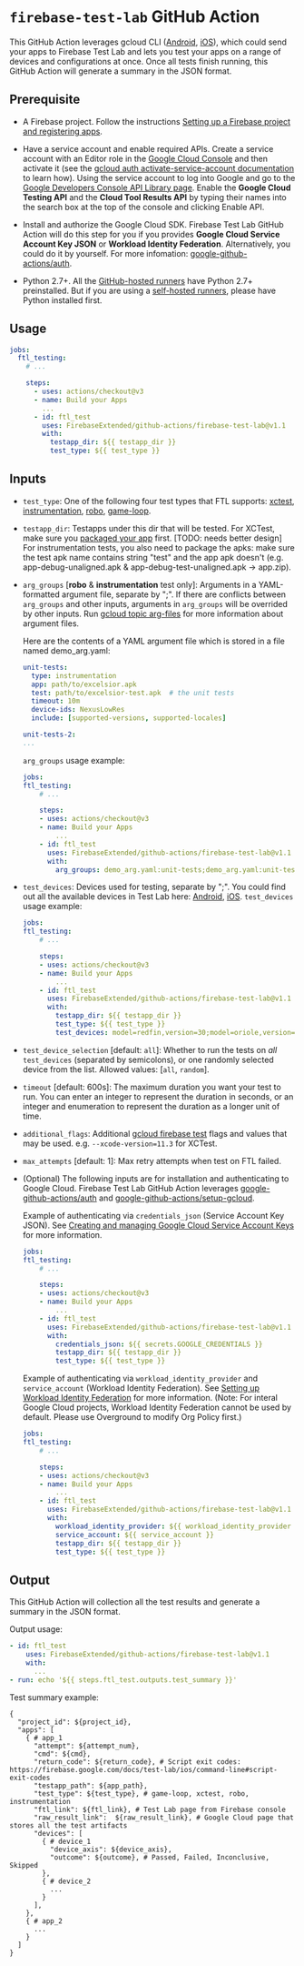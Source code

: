 # `firebase-test-lab` GitHub Action

This GitHub Action leverages gcloud CLI ([Android](https://firebase.google.com/docs/test-lab/android/command-line), [iOS](https://firebase.google.com/docs/test-lab/ios/command-line)), which could send your apps to Firebase Test Lab and lets you test your apps on a range of devices and configurations at once. Once all tests finish running, this GitHub Action will generate a summary in the JSON format.

## Prerequisite

-   A Firebase project. Follow the instructions [Setting up a Firebase project and registering apps](https://firebase.google.com/docs/projects/learn-more#setting_up_a_firebase_project_and_registering_apps).

-   Have a service account and enable required APIs. Create a service account with an Editor role in the [Google Cloud Console](https://console.cloud.google.com/iam-admin/serviceaccounts/) and then activate it (see the [gcloud auth activate-service-account documentation](https://cloud.google.com/sdk/gcloud/reference/auth/activate-service-account) to learn how). Using the service account to log into Google and go to the [Google Developers Console API Library page](https://console.developers.google.com/apis/library). Enable the **Google Cloud Testing API** and the **Cloud Tool Results API** by typing their names into the search box at the top of the console and clicking Enable API.

-   Install and authorize the Google Cloud SDK. Firebase Test Lab GitHub Action will do this step for you if you provides **Google Cloud Service Account Key JSON** or **Workload Identity Federation**. Alternatively, you could do it by yourself. For more infomation: [google-github-actions/auth](https://github.com/google-github-actions/auth).

-   Python 2.7+. All the [GitHub-hosted runners](https://docs.github.com/en/actions/using-github-hosted-runners/about-github-hosted-runners) have Python 2.7+ preinstalled. But if you are using a [self-hosted runners](https://docs.github.com/en/actions/hosting-your-own-runners/about-self-hosted-runners), please have Python installed first.

## Usage
```yml
jobs:
  ftl_testing:
    # ...

    steps:
      - uses: actions/checkout@v3
      - name: Build your Apps
        ...
      - id: ftl_test
        uses: FirebaseExtended/github-actions/firebase-test-lab@v1.1
        with:
          testapp_dir: ${{ testapp_dir }}
          test_type: ${{ test_type }}
```

## Inputs

-   `test_type`: One of the following four test types that FTL supports: [xctest](https://firebase.google.com/docs/test-lab/ios/run-xctest), [instrumentation](https://firebase.google.com/docs/test-lab/android/instrumentation-test), [robo](https://firebase.google.com/docs/test-lab/android/robo-ux-test), [game-loop](https://firebase.google.com/docs/test-lab/android/game-loop).

-   `testapp_dir`: Testapps under this dir that will be tested. For XCTest, make sure you [packaged your app](https://firebase.google.com/docs/test-lab/ios/run-xctest#package-app) first. [TODO: needs better design] For instrumentation tests, you also need to package the apks: make sure the test apk name contains string "test" and the app apk doesn't (e.g. app-debug-unaligned.apk & app-debug-test-unaligned.apk -> app.zip).

-   `arg_groups` [**robo** & **instrumentation** test only]: Arguments in a YAML-formatted argument file, separate by ";". If there are conflicts between `arg_groups` and other inputs, arguments in `arg_groups` will be overrided by other inputs. Run [gcloud topic arg-files](https://cloud.google.com/sdk/gcloud/reference/topic/arg-files) for more information about argument files.
    
    Here are the contents of a YAML argument file which is stored in a file named demo_arg.yaml:
    ```yml
    unit-tests:
      type: instrumentation
      app: path/to/excelsior.apk
      test: path/to/excelsior-test.apk  # the unit tests
      timeout: 10m
      device-ids: NexusLowRes
      include: [supported-versions, supported-locales]
    
    unit-tests-2:
    ...
    ```
    `arg_groups` usage example:
    ```yml
    jobs:
    ftl_testing:
        # ...

        steps:
        - uses: actions/checkout@v3
        - name: Build your Apps
            ...
        - id: ftl_test
          uses: FirebaseExtended/github-actions/firebase-test-lab@v1.1
          with:
            arg_groups: demo_arg.yaml:unit-tests;demo_arg.yaml:unit-tests-2
    ```

-   `test_devices`: Devices used for testing, separate by ";". You could find out all the available devices in Test Lab here: [Android](https://firebase.google.com/docs/test-lab/android/available-testing-devices), [iOS](https://firebase.google.com/docs/test-lab/ios/available-testing-devices).
    `test_devices` usage example:
    ```yml
    jobs:
    ftl_testing:
        # ...

        steps:
        - uses: actions/checkout@v3
        - name: Build your Apps
            ...
        - id: ftl_test
          uses: FirebaseExtended/github-actions/firebase-test-lab@v1.1
          with:
            testapp_dir: ${{ testapp_dir }}
            test_type: ${{ test_type }}
            test_devices: model=redfin,version=30;model=oriole,version=33
    ```

-   `test_device_selection` [default: `all`]: Whether to run the tests on _all_ `test_devices` (separated by semicolons), or one randomly selected device from the list. Allowed values: [`all`, `random`].

-   `timeout` [default: 600s]: The maximum duration you want your test to run. You can enter an integer to represent the duration in seconds, or an integer and enumeration to represent the duration as a longer unit of time. 

-   `additional_flags`: Additional [gcloud firebase test](https://cloud.google.com/sdk/gcloud/reference/firebase/test) flags and values that may be used. e.g. `--xcode-version=11.3` for XCTest. 

-   `max_attempts` [default: 1]: Max retry attempts when test on FTL failed. 

-   (Optional) The following inputs are for installation and authenticating to Google Cloud. Firebase Test Lab GitHub Action leverages [google-github-actions/auth](https://github.com/google-github-actions/auth) and [google-github-actions/setup-gcloud](https://github.com/google-github-actions/setup-gcloud). 
    
    Example of authenticating via `credentials_json` (Service Account Key JSON). See [Creating and managing Google Cloud Service Account Keys](https://cloud.google.com/iam/docs/creating-managing-service-account-keys) for more information.
    ```yml
    jobs:
    ftl_testing:
        # ...

        steps:
        - uses: actions/checkout@v3
        - name: Build your Apps
            ...
        - id: ftl_test
          uses: FirebaseExtended/github-actions/firebase-test-lab@v1.1
          with:
            credentials_json: ${{ secrets.GOOGLE_CREDENTIALS }}
            testapp_dir: ${{ testapp_dir }}
            test_type: ${{ test_type }}
    ```

    Example of authenticating via `workload_identity_provider` and `service_account` (Workload Identity Federation). See [Setting up Workload Identity Federation](https://github.com/google-github-actions/auth#setup) for more information. (Note: For interal Google Cloud projects, Workload Identity Federation cannot be used by default. Please use Overground to modify Org Policy first.)
    ```yml
    jobs:
    ftl_testing:
        # ...

        steps:
        - uses: actions/checkout@v3
        - name: Build your Apps
            ...
        - id: ftl_test
          uses: FirebaseExtended/github-actions/firebase-test-lab@v1.1
          with:
            workload_identity_provider: ${{ workload_identity_provider }}
            service_account: ${{ service_account }}
            testapp_dir: ${{ testapp_dir }}
            test_type: ${{ test_type }}
    ```

## Output

This GitHub Action will collection all the test results and generate a summary in the JSON format.

Output usage:
```yml
- id: ftl_test
    uses: FirebaseExtended/github-actions/firebase-test-lab@v1.1
    with:
      ...
- run: echo '${{ steps.ftl_test.outputs.test_summary }}'
```

Test summary example:
```
{
  "project_id": ${project_id},
  "apps": [
    { # app_1
      "attempt": ${attempt_num},
      "cmd": ${cmd},
      "return_code": ${return_code}, # Script exit codes: https://firebase.google.com/docs/test-lab/ios/command-line#script-exit-codes
      "testapp_path": ${app_path},
      "test_type": ${test_type}, # game-loop, xctest, robo, instrumentation
      "ftl_link": ${ftl_link}, # Test Lab page from Firebase console
      "raw_result_link":  ${raw_result_link}, # Google Cloud page that stores all the test artifacts
      "devices": [
        { # device_1
          "device_axis": ${device_axis},
          "outcome": ${outcome}, # Passed, Failed, Inconclusive, Skipped
        },
        { # device_2
          ... 
        }
      ],
    },
    { # app_2
      ...
    }
  ]
}
```

